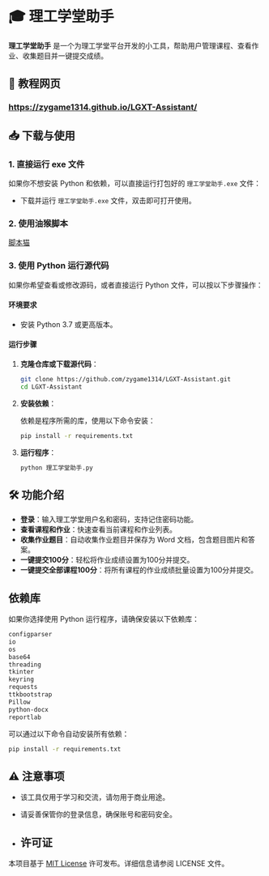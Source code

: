 # 🎓 理工学堂助手

**理工学堂助手** 是一个为理工学堂平台开发的小工具，帮助用户管理课程、查看作业、收集题目并一键提交成绩。

## 🔗 教程网页

### https://zygame1314.github.io/LGXT-Assistant/

## 📥 下载与使用

### 1. 直接运行 exe 文件

如果你不想安装 Python 和依赖，可以直接运行打包好的 `理工学堂助手.exe` 文件：

- 下载并运行 `理工学堂助手.exe` 文件，双击即可打开使用。

### 2. 使用油猴脚本

[脚本猫](https://scriptcat.org/zh-CN/script-show-page/2774)

### 3. 使用 Python 运行源代码

如果你希望查看或修改源码，或者直接运行 Python 文件，可以按以下步骤操作：

#### 环境要求

- 安装 Python 3.7 或更高版本。

#### 运行步骤

1. **克隆仓库或下载源代码**：

   ```bash
   git clone https://github.com/zygame1314/LGXT-Assistant.git
   cd LGXT-Assistant
   ```

2. **安装依赖**：

   依赖是程序所需的库，使用以下命令安装：

   ```bash
   pip install -r requirements.txt
   ```

3. **运行程序**：

   ```bash
   python 理工学堂助手.py
   ```

## 🛠️ 功能介绍

- **登录**：输入理工学堂用户名和密码，支持记住密码功能。
- **查看课程和作业**：快速查看当前课程和作业列表。
- **收集作业题目**：自动收集作业题目并保存为 Word 文档，包含题目图片和答案。
- **一键提交100分**：轻松将作业成绩设置为100分并提交。
- **一键提交全部课程100分**：将所有课程的作业成绩批量设置为100分并提交。

## 依赖库

如果你选择使用 Python 运行程序，请确保安装以下依赖库：

```txt
configparser
io
os
base64
threading
tkinter
keyring
requests
ttkbootstrap
Pillow
python-docx
reportlab
```

可以通过以下命令自动安装所有依赖：

```bash
pip install -r requirements.txt
```

## ⚠️ 注意事项

- 该工具仅用于学习和交流，请勿用于商业用途。
- 请妥善保管你的登录信息，确保账号和密码安全。

- ## 许可证

本项目基于 [MIT License](./LICENSE) 许可发布。详细信息请参阅 LICENSE 文件。

